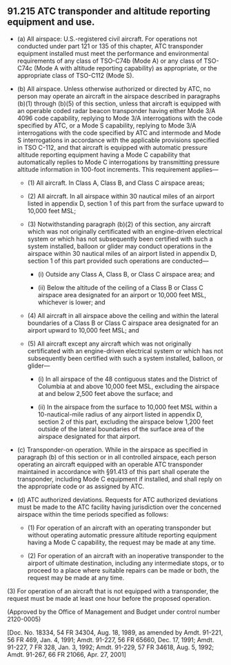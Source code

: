## 91.215   ATC transponder and altitude reporting equipment and use.

- (a) All airspace: U.S.-registered civil aircraft. For operations not conducted under part 121 or 135 of this chapter, ATC transponder equipment installed must meet the performance and environmental requirements of any class of TSO-C74b (Mode A) or any class of TSO-C74c (Mode A with altitude reporting capability) as appropriate, or the appropriate class of TSO-C112 (Mode S).

- (b) All airspace. Unless otherwise authorized or directed by ATC, no person may operate an aircraft in the airspace described in paragraphs (b)(1) through (b)(5) of this section, unless that aircraft is equipped with an operable coded radar beacon transponder having either Mode 3/A 4096 code capability, replying to Mode 3/A interrogations with the code specified by ATC, or a Mode S capability, replying to Mode 3/A interrogations with the code specified by ATC and intermode and Mode S interrogations in accordance with the applicable provisions specified in TSO C-112, and that aircraft is equipped with automatic pressure altitude reporting equipment having a Mode C capability that automatically replies to Mode C interrogations by transmitting pressure altitude information in 100-foot increments. This requirement applies—

	+ (1) All aircraft. In Class A, Class B, and Class C airspace areas;

	+ (2) All aircraft. In all airspace within 30 nautical miles of an airport listed in appendix D, section 1 of this part from the surface upward to 10,000 feet MSL;

	+ (3) Notwithstanding paragraph (b)(2) of this section, any aircraft which was not originally certificated with an engine-driven electrical system or which has not subsequently been certified with such a system installed, balloon or glider may conduct operations in the airspace within 30 nautical miles of an airport listed in appendix D, section 1 of this part provided such operations are conducted—

		* (i) Outside any Class A, Class B, or Class C airspace area; and

		* (ii) Below the altitude of the ceiling of a Class B or Class C airspace area designated for an airport or 10,000 feet MSL, whichever is lower; and

	+ (4) All aircraft in all airspace above the ceiling and within the lateral boundaries of a Class B or Class C airspace area designated for an airport upward to 10,000 feet MSL; and

	+ (5) All aircraft except any aircraft which was not originally certificated with an engine-driven electrical system or which has not subsequently been certified with such a system installed, balloon, or glider—

		* (i) In all airspace of the 48 contiguous states and the District of Columbia at and above 10,000 feet MSL, excluding the airspace at and below 2,500 feet above the surface; and

		* (ii) In the airspace from the surface to 10,000 feet MSL within a 10-nautical-mile radius of any airport listed in appendix D, section 2 of this part, excluding the airspace below 1,200 feet outside of the lateral boundaries of the surface area of the airspace designated for that airport.

- (c) Transponder-on operation. While in the airspace as specified in paragraph (b) of this section or in all controlled airspace, each person operating an aircraft equipped with an operable ATC transponder maintained in accordance with §91.413 of this part shall operate the transponder, including Mode C equipment if installed, and shall reply on the appropriate code or as assigned by ATC.

- (d) ATC authorized deviations. Requests for ATC authorized deviations must be made to the ATC facility having jurisdiction over the concerned airspace within the time periods specified as follows:

	+ (1) For operation of an aircraft with an operating transponder but without operating automatic pressure altitude reporting equipment having a Mode C capability, the request may be made at any time.

	+ (2) For operation of an aircraft with an inoperative transponder to the airport of ultimate destination, including any intermediate stops, or to proceed to a place where suitable repairs can be made or both, the request may be made at any time.

(3) For operation of an aircraft that is not equipped with a transponder, the request must be made at least one hour before the proposed operation.

(Approved by the Office of Management and Budget under control number 2120-0005)

[Doc. No. 18334, 54 FR 34304, Aug. 18, 1989, as amended by Amdt. 91-221, 56 FR 469, Jan. 4, 1991; Amdt. 91-227, 56 FR 65660, Dec. 17, 1991; Amdt. 91-227, 7 FR 328, Jan. 3, 1992; Amdt. 91-229, 57 FR 34618, Aug. 5, 1992; Amdt. 91-267, 66 FR 21066, Apr. 27, 2001]